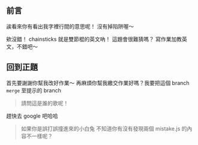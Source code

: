 ## 前言
誒看來你有看出我字裡行間的意思呢！
沒有掉陷阱喔～

欸沒錯！
chainsticks 就是雙節棍的英文吶！
這題會很難猜嗎？
寫作業加教英文，不錯吧～

## 回到正題

首先要謝謝你幫我改好作業～
再麻煩你幫我繳交作業好嗎？我要把這個 branch `merge` 至提示的 branch

> 請問這是誰的歌呢！

趕快去 google 吧哈哈

> 如果你是誤打誤撞進來的小白兔
> 不知道你有沒有發現兩個 mistake.js 的內容不一樣呢？
